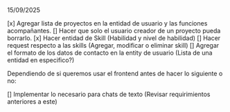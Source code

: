 15/09/2025

[x] Agregar lista de proyectos en la entidad de usuario y las funciones acompañantes.
[] Hacer que solo el usuario creador de un proyecto pueda borrarlo.
[x] Hacer entidad de Skill (Habilidad y nivel de habilidad)
[] Hacer request respecto a las skills (Agregar, modificar o eliminar skill)
[] Agregar el formato de los datos de contacto en la entity de usuario (Lista de una entidad en especifico?)

Dependiendo de si queremos usar el frontend antes de hacer lo siguiente o no:

[] Implementar lo necesario para chats de texto (Revisar requirimientos anteriores a este)